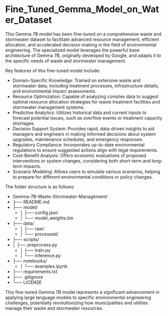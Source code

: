 # Fine_Tuned_Gemma_Model_on_Water_Dataset
This Gemma 7B model has been fine-tuned on a comprehensive waste and stormwater dataset to facilitate advanced resource management, efficient allocation, and accelerated decision-making in the field of environmental engineering. The specialized model leverages the powerful base architecture of Gemma 7B, originally developed by Google, and adapts it to the specific needs of waste and stormwater management.

Key features of this fine-tuned model include:
* Domain-Specific Knowledge: Trained on extensive waste and stormwater data, including treatment processes, infrastructure details, and environmental impact assessments.
* Resource Optimization: Capable of analyzing complex data to suggest optimal resource allocation strategies for waste treatment facilities and stormwater management systems.
* Predictive Analytics: Utilizes historical data and current inputs to forecast potential issues, such as overflow events or treatment capacity shortages.
* Decision Support System: Provides rapid, data-driven insights to aid managers and engineers in making informed decisions about system upgrades, maintenance schedules, and   emergency responses.
* Regulatory Compliance: Incorporates up-to-date environmental regulations to ensure suggested actions align with legal requirements.
* Cost-Benefit Analysis: Offers economic evaluations of proposed interventions or system changes, considering both short-term and long-term impacts.
* Scenario Modeling: Allows users to simulate various scenarios, helping to prepare for different environmental conditions or policy changes.

The folder structure is as follows:

- Gemma-7B-Waste-Stormwater-Management/
- ├── README.md
- ├── model/
  - │   ├── config.json
  - │   └── model_weights.bin
- ├── data/
    - │   ├── raw/
    - │   └── processed/
- ├── scripts/
- │      ├── preprocess.py
  - │    ├── train.py
  - │    └── inference.py
- ├── notebooks/
  - │   └── examples.ipynb
- ├── requirements.txt
- ├── .gitignore
- └── LICENSE

This fine-tuned Gemma 7B model represents a significant advancement in applying large language models to specific environmental engineering challenges, potentially revolutionizing how municipalities and utilities manage their waste and stormwater resources.
